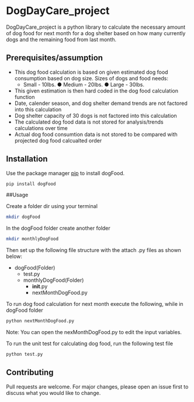 # DogDayCare_project
DogDayCare_project is a python library to calculate the necessary amount of dog food for next month for a dog shelter based on how many currently dogs and the remaining food from last month.

## Prerequisites/assumption
- This dog food calculation is based on given estimated dog food consumption based on dog size.
   Sizes of dogs and food needs:
    - Small - 10lbs.
    ● Medium - 20lbs.
    ● Large - 30lbs.
 - This given estimation is then hard coded in the dog food calculation function
 - Date, calender season, and dog shelter demand trends are not factored into this calculation
 - Dog shelter capacity of 30 dogs is not factored into this calculation
 - The calculated dog food data is not stored for analysis/trends calculations over time
 - Actual dog food consumtion data is not stored to be compared with projected dog food calcualted order

## Installation
Use the package manager [pip](https://pip.pypa.io/en/stable/) to install dogFood.

```bash
pip install dogFood
```
##Usage

Create a folder dir using your terminal
```bash
mkdir dogFood
```
In the dogFood folder create another folder 
```bash
mkdir monthlyDogFood
```
Then set up the following file structure with the attach .py files as shown below:
- dogFood(Folder)
  - test.py
  - monthlyDogFood(Folder)
    - __init__.py
    - nextMonthDogFood.py
    
To run dog food calculation for next month execute the following, while in dogFood folder
```python
python nextMonthDogFood.py
```
Note: You can open the nexMonthDogFood.py to edit the input variables.

To run the unit test for calculating dog food, run the following test file
```python
python test.py
```

## Contributing
Pull requests are welcome. For major changes, please open an issue first to discuss what you would like to change.
